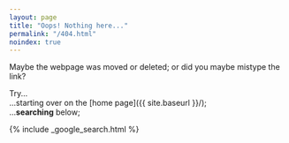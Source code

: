 ```yaml
---
layout: page
title: "Oops! Nothing here..."
permalink: "/404.html"
noindex: true
---
```

Maybe the webpage was moved or deleted; or did you maybe mistype the link?

Try...  
...starting over on the [home page]({{ site.baseurl }}/);  
...**searching** below;  

{% include _google_search.html %}